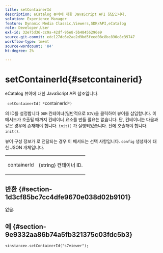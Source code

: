 ```yaml
---
title: setContainerId
description: eCatalog 뷰어에 대한 JavaScript API 참조입니다.
solution: Experience Manager
feature: Dynamic Media Classic,Viewers,SDK/API,eCatalog
role: Developer,User
exl-id: 32e75d36-cc9a-42df-95e8-5b48456296e9
source-git-commit: edc127dc6e2ae2d9bd5feed08c8bc896c8c39747
workflow-type: tm+mt
source-wordcount: '84'
ht-degree: 2%

---
```


# setContainerId{#setcontainerid}

eCatalog 뷰어에 대한 JavaScript API 참조입니다.

` setContainerId( *`containerId`*)`

의 ID를 설정합니다 `DOM` 컨테이너(일반적으로 `DIV`)을 클릭하여 뷰어를 삽입합니다. 이 메서드가 호출될 때까지 컨테이너 요소를 만들 필요는 없습니다. 단, 컨테이너는 다음과 같은 경우에 존재해야 합니다. `init()` 가 실행되었습니다. 전에 호출해야 합니다. `init()`.

뷰어 구성 정보가 로 전달되는 경우 이 메서드는 선택 사항입니다. `config` 생성자에 대한 JSON 개체입니다.

<table id="table_896DFF34A68A403DB93A6D597461A573"> 
 <tbody> 
  <tr> 
   <td colname="col1"> <p> <span class="codeph"> <span class="varname"> containerId </span> </span> </p> </td> 
   <td colname="col2"> <p> <span class="codeph"> {string} </span> 컨테이너 ID. </p> </td> 
  </tr> 
 </tbody> 
</table>

## 반환 {#section-1d3cf85bc7cc4dfe9670e038d02b9101}

없음.

## 예 {#section-9e9332aa86b74a5fb321375c03fdc5b3}

```
<instance>.setContainerId("s7viewer");
```
